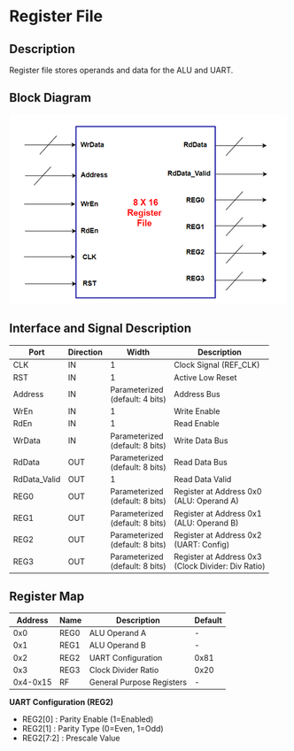 # Register File

## Description
Register file stores operands and data for the ALU and UART.

## Block Diagram

![RegFile](image/RegFile.png)

## Interface and Signal Description

| Port | Direction | Width | Description |
|---|---|---|---|
| CLK | IN | 1 | Clock Signal (REF_CLK) |
| RST | IN | 1 | Active Low Reset |
| Address | IN | Parameterized <br> (default: 4 bits) | Address Bus |
| WrEn | IN | 1 | Write Enable |
| RdEn | IN | 1 | Read Enable |
| WrData | IN | Parameterized <br> (default: 8 bits) | Write Data Bus |
| RdData | OUT | Parameterized <br> (default: 8 bits) | Read Data Bus |
| RdData_Valid | OUT | 1 | Read Data Valid |
| REG0 | OUT | Parameterized <br> (default: 8 bits) | Register at Address 0x0 <br> (ALU: Operand A) |
| REG1 | OUT | Parameterized <br> (default: 8 bits) | Register at Address 0x1 <br> (ALU: Operand B) |
| REG2 | OUT | Parameterized <br> (default: 8 bits) | Register at Address 0x2 <br> (UART: Config) |
| REG3 | OUT | Parameterized <br> (default: 8 bits) | Register at Address 0x3 <br> (Clock Divider: Div Ratio) |

## Register Map

| Address | Name    | Description                     | Default |
|---------|---------|---------------------------------|---------|
| 0x0     | REG0    | ALU Operand A                   | -       |
| 0x1     | REG1    | ALU Operand B                   | -       |
| 0x2     | REG2    | UART Configuration              | 0x81    |
| 0x3     | REG3    | Clock Divider Ratio             | 0x20    |
| 0x4-0x15| RF      | General Purpose Registers       | -       |

**UART Configuration (REG2)**
 - REG2[0]   : Parity Enable (1=Enabled)
 - REG2[1]   : Parity Type (0=Even, 1=Odd)
 - REG2[7:2] : Prescale Value
